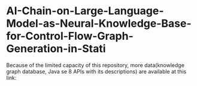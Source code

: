# AI-Chain-on-Large-Language-Model-as-Neural-Knowledge-Base-for-Control-Flow-Graph-Generation-in-Stati
Because of the limited capacity of this repository, more data(knowledge graph database, Java se 8 APIs with its descriptions) are available at this link:

